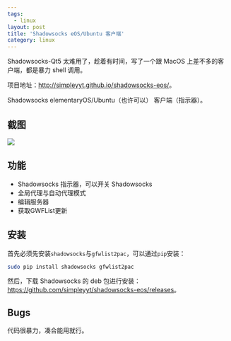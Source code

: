 ```yaml
---
tags:
  - linux
layout: post
title: 'Shadowsocks eOS/Ubuntu 客户端'
category: linux
---
```

Shadowsocks-Qt5 太难用了，趁着有时间，写了一个跟 MacOS 上差不多的客户端，都是暴力 shell 调用。

<!--more-->

项目地址：<http://simpleyyt.github.io/shadowsocks-eos/>。

Shadowsocks elementaryOS/Ubuntu（也许可以） 客户端（指示器）。

## 截图

![](https://raw.githubusercontent.com/Simpleyyt/shadowsocks-eos/master/screenshot/screenshot.png)

## 功能

 * Shadowsocks 指示器，可以开关 Shadowsocks
 * 全局代理与自动代理模式
 * 编辑服务器
 * 获取GWFList更新

## 安装

首先必须先安装`shadowsocks`与`gfwlist2pac`，可以通过`pip`安装：

```sh
sudo pip install shadowsocks gfwlist2pac
```

然后，下载 Shadowsocks 的 deb 包进行安装：<https://github.com/simpleyyt/shadowsocks-eos/releases>。

## Bugs

代码很暴力，凑合能用就行。
